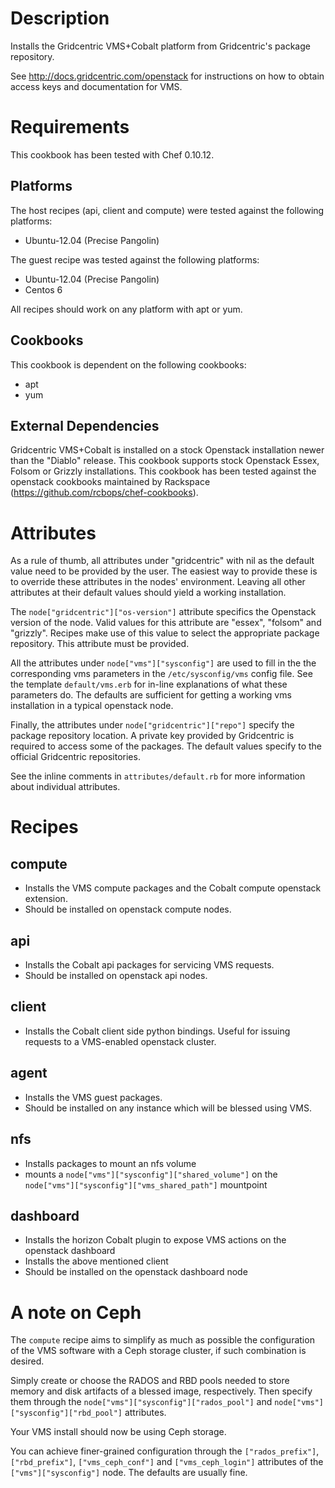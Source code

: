 Description
===========

Installs the Gridcentric VMS+Cobalt platform from Gridcentric's package
repository.

See http://docs.gridcentric.com/openstack for instructions on how to obtain
access keys and documentation for VMS.

Requirements
============

This cookbook has been tested with Chef 0.10.12.

Platforms
---------

The host recipes (api, client and compute) were tested against the following
platforms:

* Ubuntu-12.04 (Precise Pangolin)

The guest recipe was tested against the following platforms:

* Ubuntu-12.04 (Precise Pangolin)
* Centos 6

All recipes should work on any platform with apt or yum.

Cookbooks
---------

This cookbook is dependent on the following cookbooks:

* apt
* yum

External Dependencies
---------------------

Gridcentric VMS+Cobalt is installed on a stock Openstack installation newer
than the "Diablo" release. This cookbook supports stock Openstack Essex, Folsom
or Grizzly installations. This cookbook has been tested against the openstack
cookbooks maintained by Rackspace (https://github.com/rcbops/chef-cookbooks).

Attributes
==========

As a rule of thumb, all attributes under "gridcentric" with nil as the default
value need to be provided by the user. The easiest way to provide these is to
override these attributes in the nodes' environment. Leaving all other
attributes at their default values should yield a working installation.

The `node["gridcentric"]["os-version"]` attribute specifics the Openstack
version of the node. Valid values for this attribute are "essex", "folsom" and
"grizzly". Recipes make use of this value to select the appropriate package
repository. This attribute must be provided.

All the attributes under `node["vms"]["sysconfig"]` are used to fill
in the the corresponding vms parameters in the `/etc/sysconfig/vms`
config file. See the template `default/vms.erb` for in-line
explanations of what these parameters do. The defaults are sufficient
for getting a working vms installation in a typical openstack node.

Finally, the attributes under `node["gridcentric"]["repo"]` specify the package
repository location. A private key provided by Gridcentric is required to access
some of the packages. The default values specify to the official Gridcentric
repositories.

See the inline comments in `attributes/default.rb` for more information about
individual attributes.

Recipes
=======

compute
-------
- Installs the VMS compute packages and the Cobalt compute openstack extension.
- Should be installed on openstack compute nodes.

api
---
- Installs the Cobalt api packages for servicing VMS requests.
- Should be installed on openstack api nodes.

client
------
- Installs the Cobalt client side python bindings. Useful for
  issuing requests to a VMS-enabled openstack cluster.


agent
-----
- Installs the VMS guest packages.
- Should be installed on any instance which will be blessed using VMS.

nfs
---
- Installs packages to mount an nfs volume
- mounts a `node["vms"]["sysconfig"]["shared_volume"]` on the `node["vms"]["sysconfig"]["vms_shared_path"]` mountpoint

dashboard
---------
- Installs the horizon Cobalt plugin to expose VMS actions on the openstack dashboard
- Installs the above mentioned client
- Should be installed on the openstack dashboard node

A note on Ceph
==============

The `compute` recipe aims to simplify as much as possible the configuration of
the VMS software with a Ceph storage cluster, if such combination is desired.

Simply create or choose the RADOS and RBD pools needed to store memory and disk
artifacts of a blessed image, respectively. Then specify them through the
`node["vms"]["sysconfig"]["rados_pool"]` and
`node["vms"]["sysconfig"]["rbd_pool"]` attributes.

Your VMS install should now be using Ceph storage.

You can achieve finer-grained configuration through the `["rados_prefix"]`,
`["rbd_prefix"]`, `["vms_ceph_conf"]` and `["vms_ceph_login"]` attributes of the
`["vms"]["sysconfig"]` node. The defaults are usually fine.

